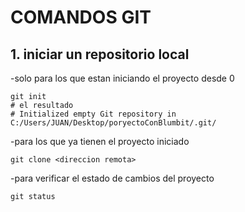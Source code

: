 # COMANDOS GIT

## 1. iniciar un repositorio local

-solo para los que estan iniciando el proyecto desde 0

```
git init
# el resultado
# Initialized empty Git repository in C:/Users/JUAN/Desktop/poryectoConBlumbit/.git/
```

-para los que ya tienen el proyecto iniciado

```
git clone <direccion remota>
```

-para verificar el estado de cambios del proyecto

```
git status
```
